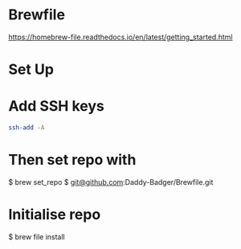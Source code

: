 # Brewfile
https://homebrew-file.readthedocs.io/en/latest/getting_started.html

# Set Up
# Add SSH keys
```sh
ssh-add -A
```
# Then set repo with
$ brew set_repo
$ git@github.com:Daddy-Badger/Brewfile.git

# Initialise repo
$ brew file install
